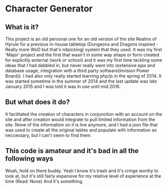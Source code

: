 # Character Generator
## What is it?
This project is an old personal one for an old version of the site Realms of Hyrule for a previous in-house tabletop (Dungeons and Dragons inspired - Really more WoD but that's nitpicking) system that they used. It was my first 'Major' project and the first that wasn't in some way shape or form created for explicitly external (work or school) and it was my first time tackling some ideas that I had dabbled in, but never really went into (extensive ajax and database usage, integration with a third party software(Invision Power Board)). I had also only really started learning php/js in the spring of 2014. It was started sometime in the summer of 2014 and the last update was late January 2015 and I was told it was in use until mid 2016.

## But what does it do?
It facilitated the creation of characters in conjunction with an account on the site and after creation would integrate to pull limited information from the site. None of the information on it is live anymore, and I had a json file that was used to create all the original tables and populate with information as neccessary, but I can't seem to find them.

## This code is amateur and it's bad in all the following ways
Woah, hold on there buddy. Yeah I know it's trash and it's cringe worthy to look at, but it's still fairly expansive for my relative level of experience at the time (Read: None) And it's something.
